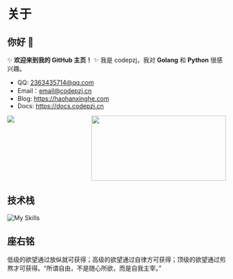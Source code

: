 # 关于

## 你好 👋

✨ **欢迎来到我的 GitHub 主页！** ✨
我是 codepzj，我对 **Golang** 和 **Python** 很感兴趣。

- QQ: 2363435714@qq.com
- Email：email@codepzj.cn
- Blog: https://haohanxinghe.com
- Docs: https://docs.codepzj.cn

<div style="display:flex;justify-content:space-between;">
    <div><img src="https://github-readme-stats.vercel.app/api?username=codepzj&show_icons=true&count_private=true" /></div>
    <div><img width=310 height=150 src="https://github-readme-stats.vercel.app/api/top-langs?username=codepzj&layout=compact&langs_count=8" /></div>
</div>

## 技术栈

![My Skills](https://skillicons.dev/icons?i=vue,nuxt,react,cpp,python,go,docker,git,github)

## 座右铭

低级的欲望通过放纵就可获得；高级的欲望通过自律方可获得；顶级的欲望通过煎熬才可获得。“所谓自由，不是随心所欲，而是自我主宰。”
